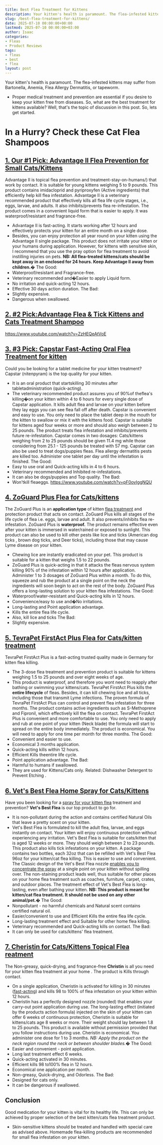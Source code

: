 ```yaml
---
title: Best Flea Treatment for Kittens
description: Your kitten's health is paramount. The flea-infested kittens may suffer from Bartonella, Anemia, Flea Allergy Dermatitis, or tapeworm. - Proper medical...
slug: /best-flea-treatment-for-kittens/
date: 2025-07-10 00:00:00+00:00
lastmod: 2025-07-10 00:00:00+03:00
author: Isaac
categories:
- Fleas
- Product Reviews
tags:
- fleas
- best
- flea
layout: post
---
```

Your
kitten's health
is paramount. The flea-infested kittens may suffer from Bartonella, Anemia, Flea Allergy Dermatitis, or tapeworm.
- Proper medical treatment and prevention are essential if you desire to keep your kitten free from diseases.
So, what are the best treatment for kittens available? Well, that's the topic of discussion in this post.
So, lets get started.
# **In a Hurry? Check these Cat Flea Shampoos**

## [1. Our #1 Pick: Advantage II Flea Prevention for Small Cats/Kittens](https://www.amazon.com/dp/B07FH8XQ1B/?tag=p-policy-20)

Advantage II is topical
flea prevention and treatment-stay-on-humans/)
that work by contact. It is suitable for young kittens weighing 5 to 9 pounds.
This product contains imidacloprid and pyriproxyfen (Active ingredients) that efficiently help kill flea infestation.
Advantage II is a veterinary recommended product that effectively kills all
flea life
cycle stages, i.e., eggs, larvae, and adults. It also inhibits/prevents flea re-infestation.
The product comes in a convenient liquid form that is easier to apply. It was waterproof/resistant and fragrance-free.
- Advantage II is fast-acting. It starts working after 12 hours and effectively protects your kitten for an entire month on a single dose.
- Besides, you can enjoy protection all year round on your kitten using the Advantage II single package.
This product does not irritate your kitten or your humans during application.
However, for kittens with sensitive skin, I recommend that you use the pray
option for flea treatment
to avoid instilling injuries on pets.
**NB: All flea-treated kittens/cats should be kept away in an enclosed for 24 hours. Keep Advantage II away from children.�**
The Good:
- Waterproof/resistant and Fragrance-free.
- Veterinary recommended and�Easier to apply  Liquid form.
- No irritation and quick-acting  12 hours.
- Effective  30 days action duration.
The Bad:
- Slightly expensive.
- Dangerous when swallowed.
## [2. #2 Pick:Advantage Flea & Tick Kittens and Cats Treatment Shampoo](https://www.amazon.com/dp/B00IZ9Z39G/?tag=p-policy-20)

https://www.youtube.com/watch?v=ZzHEQeAtVoE
## [3. #3 Pick: Capstar Fast-Acting Oral Flea Treatment for kitten](https://www.amazon.com/dp/B07Q1TKTP9/?tag=p-policy-20)

Could you be looking for a tablet medicine for your kitten treatment? Capstar (nitenpyram) is the top quality for your kitten.
- It is an oral product that startskilling 30 minutes after tabletadministration (quick-acting).
- The veterinary recommended product assures you of 90%of theflea's killing�on your kitten within 4 to 6 hours for every single dose of Capstar application.
It
kills adult flea
and larvae on your kitten before they lay eggs  you can see flea fall off after death. Capstar is convenient and easy to use. You only need to place the tablet deep in the mouth for the kitten to swallow or mix it with the kittens food.
Capstar is suitable for kittens aged four weeks or more and should also weigh between 2 to 25 pounds. The product treats flea infestation and inhibits/prevents future re-infestation.
Capstar comes in two dosages: Cats/kittens weighing from 2 to 25 pounds should be given 11.4 mg while those considering from 25.1 - 125 pounds be treated with 57 mg.
Capstar can also be used to treat dogs/puppies fleas. Flea allergy dermatitis pests are killed too. Administer one tablet per day until the infestation is finished.
The Good:
- Easy to use  oral and Quick-acting kills in 4 to 6 hours.
- Veterinary recommended and Inhibited re-infestations.
- It can also be dogs/puppies and Top quality.
The Bad:
- Won'tkill fleaeggs.
https://www.youtube.com/watch?v=pF0ovIggNQU
## [4. ZoGuard Plus Flea for Cats/kittens](https://www.amazon.com/dp/B07P9NNK9S/?tag=p-policy-20)

The ZoGuard Plus is an
**application type**
of kitten
[flea treatment](https://pestpolicy.com/[best](https://pestpolicy.com/best-flea-collar-for-dogs/)-flea-treatment-for-puppies/)
and protection product that acts on contact.
ZoGuard Plus kills all stages of the
life cycle of flea
i.e. eggs, larvae and adult. It also prevents/inhibits flea re-infestation.
ZoGuard Plus is
**waterproof.**
The product remains effective even after your kitten is immersed in water/rained or exposed to sunlight.
This product can also be used to kill other pests like lice and ticks (American
dog ticks
, brown dog ticks, and Deer ticks), including those that may cause Lyme disease on your kitten.
- Chewing lice are instantly eradicated on your pet. This product is suitable for a kitten that weighs 1.5 to 22 pounds.
- ZoGuard Plus is quick-acting in that it attacks the fleas nervous system killing 90% of the infestation within 12 hours after application.
Administer 1 to 3 dosages of ZoGuard Plus within a month. To do this, squeeze and rub the product at a single point on the neck  the ingredients will soon begin to act on the rest of the body.
ZoGuard Plus offers a long-lasting solution to your kitten flea infestations.
The Good:
- Waterproof/water-resistant and Quick-acting  kills in 12 hours.
- Convenience/easy to use and�No irritations.
- Long-lasting and Point application advantage.
- Kills the entire flea life cycle.
- Also, kill lice and ticks
The Bad:
- Slightly expensive.
## [5. TevraPet FirstAct Plus Flea for Cats/kitten treatment](https://www.amazon.com/dp/B06XKS14PS/?tag=p-policy-20)

TevraPet FirstAct Plus is a fast-acting trusted quality made in Germany for kitten flea killing.
- The 3-dose flea treatment and prevention product is suitable for kittens weighing 1.5 to 25 pounds and over eight weeks of age.
- This product is waterproof, and therefore you wont need to reapply after bathing or swimming your kittens/cats.
TevraPet FirstAct Plus kills the
**entire lifecycle**
of fleas. Besides, it can kill chewing lice and all ticks, including those that transmit Lyme infections.
The proven formula of TevraPet FirstAct Plus can control and prevent flea infestation for three months.
The product contains active ingredients such as S-Methoprene and Fipronil, which effectively
kill the flea
on contact.
TevraPet FirstAct Plus is convenient and more comfortable to use. You only need to apply and rub at one point of your kitten (Neck blade)  the formula will start to spread on the entire body immediately.
The product is economical. You will need to apply for one time per month for three months.
The Good:
- Convenient and easier to use.
- Economical  3 months application.
- Quick-acting  kills within 12 hours.
- Efficient  Kills theentire life cycle.
- Point application advantage.
The Bad:
- Harmful to humans if swallowed.
- They are used for Kittens/Cats only.
Related:
Dishwasher Detergent to Prevent Etching
.
## [6. Vet's Best Flea Home Spray for Cats/Kittens](https://www.amazon.com/dp/B07THGTVL4/?tag=p-policy-20)

Have you been looking for a
[spray for your kitten flea](https://pestpolicy.com/best-flea-spray-for-home/)
treatment and prevention?
**Vet's Best Flea**
is our top product to go for.
- It is non-pollutant during the action and contains certified Natural Oils that leave a pretty scent on your kitten.
- Vet's Best Flea is formulated to kill the adult flea, larvae, and eggs instantly on contact. Your kitten will enjoy continuous protection without experiencing any irritation.
Vet's Best Flea is suitable for cats/kitten that is aged 12 weeks or more. They should weigh between 2 to 23 pounds. This product also kills tick infestations on your kitten.
A package contains two bottles, each 32oz that can be refilled with Vet's Best Flea 96oz for your kitten/cat flea killing.
This is easier to use and convenient. The Classic design of the Vet's Best Flea nozzle
[enables you to concentrate the spray](https://pestpolicy.com/best-flea-spray-for-yard/)
at a single point on your kitten without spilling over.
The non-staining product leads well, thus suitable for other
places on your home flea
treatment such as coaches, furniture, carpet, crates, and outdoor places.
The treatment effect of Vet's Best Flea is long-lasting, even after bathing your kitten.
**NB: This product is meant for kitten/cat flea treatment. It should not be used on any other animal/pet.�**
The Good:
- Nonpollutant - no harmful chemicals and Natural scent  contains certified natural oil.
- Easier/convenient to use and Efficient  Kills the entire flea life cycle.
- Long-lasting treatment effect and Suitable for other home flea killing.
- Veterinary recommended and Quick-acting  kills on contact.
The Bad:
- It can only be used for cats/kittens' flea treatment.
## [7. Cheristin for Cats/Kittens Topical Flea reatment](https://www.amazon.com/dp/B07R9GNRC2/?tag=p-policy-20)

The Non-greasy, quick-drying, and fragrance-free
**Christin**
is all you need for your kitten
flea treatment at your home
. The product is Kills through contact.
- On a single application, Cheristin is activated for killing in 30 minutes ([fast-acting](https://pestpolicy.com/what-do-baby-roaches-look-like//)) and kills 98 to 100% of flea infestation on your kitten within 12 hours.
- Cheristin has a perfectly designed nozzle (rounded) that enables your carry-out point application during use.
The long-lasting effect (initiated by the products action formula) injected on the skin of your kitten can offer 6 weeks of continuous protection,
Cheristin is suitable for kittens/cats age 8 weeks or more. Their weight should lay between 1.8 to 25 pounds. This product is available without permission  provided that you follow instructions during use.
Cheristin is economical. You administer one dose for 1 to 3 months.
*NB: Apply the product on the neck region  round the neck or between shoulder blades.�*
The Good:
- Easier and convenient - point application.
- Long last treatment effect  6 weeks.
- Quick-acting  activated in 30 minutes.
- Efficient  kills 98 to100% flea in 12 hours.
- Economical  one application per month.
- Non-greasy, Quick-drying, and Odorless.
The Bad:
- Designed for cats only.
- It can be dangerous if swallowed.
## Conclusion
Good medication for your kitten is vital for its healthy life. This can only be achieved by proper selection of the best kitten/cats flea treatment product.
- Skin-sensitive kittens should be treated and handled with special care as advised above.
Homemade flea-killing products are recommended for small flea infestation on your kitten.